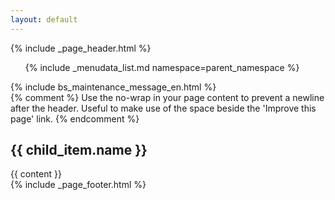```yaml
---
layout: default
---
```


{% include _page_header.html %}

<div class="container-fluid">
  <div class="row">
  <div class="col-12 col-md-3-col-xl-2 bd-sidebar">
    <nav id="sidebar_nav" role="navigation" class="">
      <ul class="nav nav-sidebar list-group">
        {% include _menudata_list.md namespace=parent_namespace %}
      </ul>
    </nav>
    <div role="main" class="col-sm-9 col-sm-offset-3 col-md-10 col-md-offset-2 main">
    {% include bs_maintenance_message_en.html %}
      <div class="inner">
        <section id="main_content">
          {% comment %}
            Use the no-wrap in your page content to prevent a newline after the header.
            Useful to make use of the space beside the 'Improve this page' link.
          {% endcomment %}
          <h2 {% if page.no-wrap == true %}style="display: inline-block;"{% endif %}><a id="canfar-beta" class="anchor" href="#canfar-beta" aria-hidden="true">
                <span aria-hidden="true" class="octicon octicon-link"></span></a>{{ child_item.name }}</h2>
          {{ content }}
        </section>
      </div>
    </div>
  </div>
  </div>
</div>
{% include _page_footer.html %}
